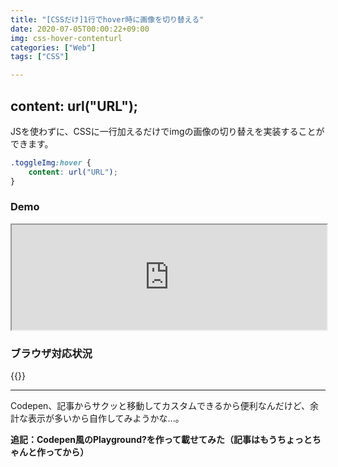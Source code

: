 ```yaml
---
title: "[CSSだけ]1行でhover時に画像を切り替える"
date: 2020-07-05T00:00:22+09:00
img: css-hover-contenturl
categories: ["Web"]
tags: ["CSS"]

---
```


## content: url("URL");

JSを使わずに、CSSに一行加えるだけでimgの画像の切り替えを実装することができます。

```css
.toggleImg:hover {
    content: url("URL");
}
```

### Demo

<iframe height="168" width="100%" scrolling="no" src="https://mineditor.github.io/?h=%253Cimg%2520class%3D%2522toggleImg%2522%2520src%3D%2522https%3A%2F%2F2001y.me%2Fimg%2Fcss-userSelect-all-120.jpg%2522%253E&c=.toggleImg%3Ahover%2520%257B%250A%2520%2520%2520%2520content%3A%2520url%28%2522https%3A%2F%2F2001y.me%2Fimg%2Fmac-pp-command%2Bd-120.jpg%2522%29%3B%250A%257D&j="></iframe>

### ブラウザ対応状況

{{<caniuse id="mdn-css__properties__content">}}

***

Codepen、記事からサクッと移動してカスタムできるから便利なんだけど、余計な表示が多いから自作してみようかな...。

**追記：Codepen風のPlayground?を作って載せてみた（記事はもうちょっとちゃんと作ってから）**